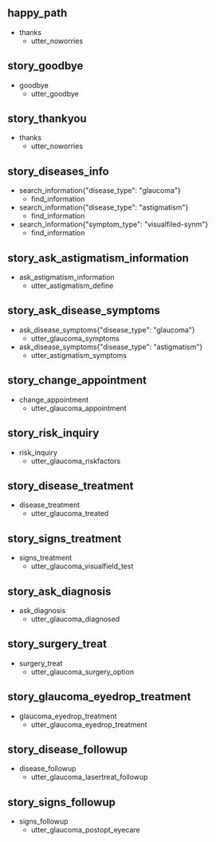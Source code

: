 ## happy_path
* thanks
    - utter_noworries

## story_goodbye
* goodbye
    - utter_goodbye

## story_thankyou
* thanks
    - utter_noworries
    
## story_diseases_info
* search_information{"disease_type": "glaucoma"}
    - find_information
* search_information{"disease_type": "astigmatism"}
    - find_information
* search_information{"symptom_type": "visualfiled-synm"}
    - find_information
   
## story_ask_astigmatism_information
* ask_astigmatism_information
    - utter_astigmatism_define
    
## story_ask_disease_symptoms
* ask_disease_symptoms{"disease_type": "glaucoma"}
    - utter_glaucoma_symptoms
* ask_disease_symptoms{"disease_type": "astigmatism"}
    - utter_astigmatism_symptoms
    
## story_change_appointment
* change_appointment 
    - utter_glaucoma_appointment
    
## story_risk_inquiry
* risk_inquiry 
    - utter_glaucoma_riskfactors
    
## story_disease_treatment
* disease_treatment 
    - utter_glaucoma_treated

## story_signs_treatment
* signs_treatment 
    - utter_glaucoma_visualfield_test
    
## story_ask_diagnosis
* ask_diagnosis 
    - utter_glaucoma_diagnosed

## story_surgery_treat
* surgery_treat 
    - utter_glaucoma_surgery_option

## story_glaucoma_eyedrop_treatment
* glaucoma_eyedrop_treatment 
    - utter_glaucoma_eyedrop_treatment

## story_disease_followup
* disease_followup 
    - utter_glaucoma_lasertreat_followup

## story_signs_followup
* signs_followup 
    - utter_glaucoma_postopt_eyecare
